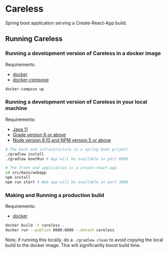 # Careless

Spring boot application serving a Create-React-App build.

## Running Careless

### Running a development version of Careless in a docker image

Requirements:
- [docker](https://docs.docker.com/engine/install/)
- [docker-compose](https://docs.docker.com/compose/install/)


```sh
docker-compose up
```

### Running a development version of Careless in your local machine

Requirements:
- [Java 11](https://adoptopenjdk.net/)
- [Grade version 6 or above](https://gradle.org/install/)
- [Node version 8.10 and NPM version 5 or above](https://nodejs.org/en/)

```sh
# The back end infrastructure is a spring boot project
./gradlew install
./gradlew bootRun # App will be available in port 8080

# The front end application is a create-react-app
cd src/main/webapp
npm install
npm run start # Web app will be available in port 3000
```

### Making and Running a production build

Requirements:
- [docker](https://docs.docker.com/engine/install/)

```sh
docker build -t careless .
docker run --publish 8080:8080 --detach careless
```

Note, if running this locally, do a `./gradlew clean` to avoid copying the local build to the docker
image. This will significantly boost build time.
